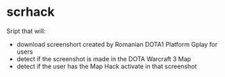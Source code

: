 # scrhack
Sript that will:
* download screenshort created by Romanian DOTA1 Platform Gplay for users
* detect if the screenshot is made in the DOTA Warcraft 3 Map
* detect if the user has the Map Hack activate in that screenshot

